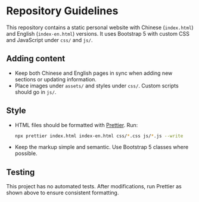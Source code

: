 # Repository Guidelines

This repository contains a static personal website with Chinese (`index.html`) and English (`index-en.html`) versions. It uses Bootstrap 5 with custom CSS and JavaScript under `css/` and `js/`.

## Adding content
- Keep both Chinese and English pages in sync when adding new sections or updating information.
- Place images under `assets/` and styles under `css/`. Custom scripts should go in `js/`.

## Style
- HTML files should be formatted with [Prettier](https://prettier.io/). Run:
  ```bash
  npx prettier index.html index-en.html css/*.css js/*.js --write
  ```
- Keep the markup simple and semantic. Use Bootstrap 5 classes where possible.

## Testing
This project has no automated tests. After modifications, run Prettier as shown above to ensure consistent formatting.
